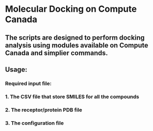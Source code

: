 # Molecular Docking on Compute Canada
## The scripts are designed to perform docking analysis using modules available on Compute Canada and simplier commands.
## Usage:
### Required input file:
### 1. The CSV file that store SMILES for all the compounds
### 2. The receptor/protein PDB file 
### 3. The configuration file
